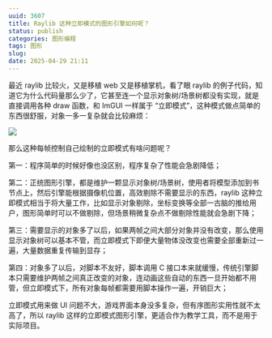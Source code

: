 ```yaml
---
uuid: 3607
title: Raylib 这种立即模式的图形引擎如何呢？
status: publish
categories: 图形编程
tags: 图形
slug: 
date: 2025-04-29 21:11
---
```

最近 raylib 比较火，又是移植 web 又是移植掌机，看了眼 raylib 的例子代码，知道它为什么代码量那么少了，它甚至连一个显示对象树/场景树都没有实现，就是直接调用各种 draw 函数，和 ImGUI 一样属于 “立即模式”，这种模式做点简单的东西很舒服，对象一多一复杂就会比较麻烦：

![](https://skywind3000.github.io/images/blog/2025/raylib1.png)

那么这种每帧控制自己绘制的立即模式有啥问题呢？

<!--more-->

第一：程序简单的时候好像也没区别，程序复杂了性能会急剧降低；

第二：正统图形引擎，都是维护一颗显示对象树/场景树，使用者将模型添加到书节点上，然后引擎能根据摄像机位置，高效剔除不需要显示的东西，raylib 这种立即模式相当于将大量工作，比如显示对象剔除，坐标变换等全部一古脑的推给用户，图形简单时可以不做剔除，但场景稍微复杂点不做剔除性能就会急剧下降；

第三：需要显示的对象多了以后，如果两帧之间大部分对象并没有改变，那么使用显示对象树可以基本不管，而立即模式下即便大量物体没改变也需要全部重新过一遍，大量数据重复传输到显存；

第四：对象多了以后，对脚本不友好，脚本调用 C 接口本来就缓慢，传统引擎脚本只需要维护两帧之间真正改变的对象，连动画这些自动的东西一旦开始都不用管，但立即模式下，所有对象每帧都需要用脚本操作一遍，开销巨大；

立即模式用来做 UI 问题不大，游戏界面本身没多复杂，但有序图形实用性就不太高了，所以 raylib 这样的立即模式图形引擎，更适合作为教学工具，而不是用于实际项目。



